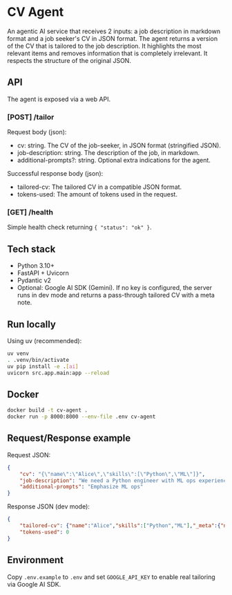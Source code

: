 # CV Agent
An agentic AI service that receives 2 inputs: a job description in markdown format and a job seeker's CV in JSON format.
The agent returns a version of the CV that is tailored to the job description. It highlights the most relevant items and removes information that is completely irrelevant.
It respects the structure of the original JSON.

## API
The agent is exposed via a web API.

### [POST] /tailor
Request body (json):
- cv: string. The CV of the job-seeker, in JSON format (stringified JSON).
- job-description: string. The description of the job, in markdown.
- additional-prompts?: string. Optional extra indications for the agent.

Successful response body (json):
- tailored-cv: The tailored CV in a compatible JSON format.
- tokens-used: The amount of tokens used in the request.

### [GET] /health
Simple health check returning `{ "status": "ok" }`.

## Tech stack
- Python 3.10+
- FastAPI + Uvicorn
- Pydantic v2
- Optional: Google AI SDK (Gemini). If no key is configured, the server runs in dev mode and returns a pass-through tailored CV with a meta note.

## Run locally
Using uv (recommended):
```bash
uv venv
. .venv/bin/activate
uv pip install -e .[ai]
uvicorn src.app.main:app --reload
```

## Docker
```bash
docker build -t cv-agent .
docker run -p 8000:8000 --env-file .env cv-agent
```

## Request/Response example
Request JSON:
```json
{
	"cv": "{\"name\":\"Alice\",\"skills\":[\"Python\",\"ML\"]}",
	"job-description": "We need a Python engineer with ML ops experience",
	"additional-prompts": "Emphasize ML ops"
}
```

Response JSON (dev mode):
```json
{
	"tailored-cv": {"name":"Alice","skills":["Python","ML"],"_meta":{"note":"[dev-mode] This CV would be tailored to the provided job description. Install/configure Google AI SDK to enable real tailoring."}},
	"tokens-used": 0
}
```

## Environment
Copy `.env.example` to `.env` and set `GOOGLE_API_KEY` to enable real tailoring via Google AI SDK.

